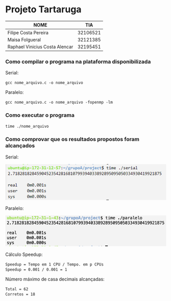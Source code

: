# Projeto Tartaruga

|NOME                           |TIA                 |
|-------------------------------|--------------------|
|Filipe Costa Pereira           |32106521            |
|Maisa Folgueral                |32121385            |
|Raphael Vinicius Costa Alencar |32195451            |

### Como compilar o programa na plataforma disponibilizada
Serial:
<br/>
```
gcc nome_arquivo.c -o nome_arquivo
```
Paralelo:
<br/>
```
gcc nome_arquivo.c -o nome_arquivo -fopenmp -lm
```

### Como executar o programa
```
time ./nome_arquivo
```

### Como comprovar que os resultados propostos foram alcançados
Serial:
<br/>

<img src="https://github.com/maisafolgueral/grupoA/blob/main/project/print-serial.PNG?raw=true" width="600"/> <br/>

Paralelo:
<br/>

<img src="https://github.com/maisafolgueral/grupoA/blob/main/project/print-paralelo.PNG?raw=true" width="600"/> <br/>

Cálculo Speedup:
```
Speedup = Tempo em 1 CPU / Tempo. em p CPUs
Speedup = 0.001 / 0.001 = 1
```

Número máximo de casa decimais alcançadas:
```
Total = 62
Corretos = 18
```
